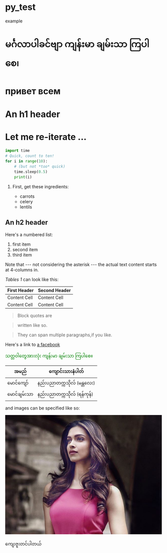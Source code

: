 # py_test
example

# မင်္ဂလာပါခင်ဗျာ ကျန်းမာ ချမ်းသာ ကြပါစေ၊
# привет всем

An h1 header
============

# Let me re-iterate ...

~~~python
import time
# Quick, count to ten!
for i in range(10):
    # (but not *too* quick)
    time.sleep(0.5)
    print(i)
~~~
 1. First, get these ingredients:

      * carrots
      * celery
      * lentils


An h2 header
------------

Here's a numbered list:

 1. first item
 2. second item
 3. third item
 
Note that --- not considering the asterisk --- the actual text content starts at 4-columns in.

*Tables 1* can look like this:

| First Header  | Second Header |
| ------------- | ------------- |
| Content Cell  | Content Cell  |
| Content Cell  | Content Cell  |



> Block quotes are

> written like so.

> They can span multiple paragraphs,if you like.

Here's a link to [a facebook](https://www.facebook.com/profile.php?id=100036167504749)

<font color="green"> သတ္တဝါတွေအားလုံး ကျန်းမာ ချမ်းသာ ကြပါစေ။ </font>

| အမည် | ကျောင်းသားနံပါတ် |
| --- | ---|
|မောင်ကျော် | နည်းပညာတက္ကသိုလ် (မန္တလေး) |
| မောင်ချမ်းသာ | နည်းပညာတက္ကသိုလ် (ရန်ကုန်) |

and images can be specified like so:

![example image](\image\Deepika.jpg "An exemplary image")


ကျေးဇူးတင်ပါတယ်
